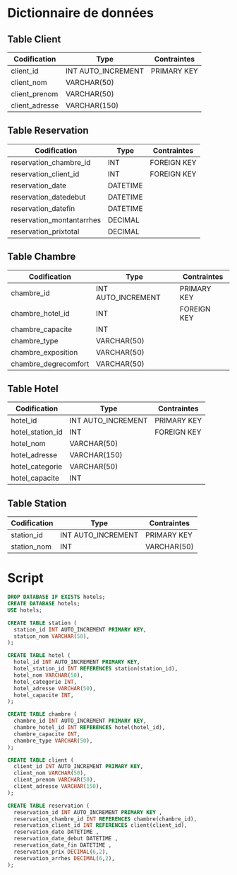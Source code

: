 # Dictionnaire de données

## Table Client
Codification | Type | Contraintes
---------|----------| -----------
 client_id | INT AUTO_INCREMENT | PRIMARY KEY
 client_nom |   VARCHAR(50)
 client_prenom | VARCHAR(50)
 client_adresse | VARCHAR(150)
  

 ## Table Reservation
Codification | Type | Contraintes
---------|----------| -----------
 reservation_chambre_id | INT | FOREIGN KEY
 reservation_client_id | INT | FOREIGN KEY
 reservation_date | DATETIME
 reservation_datedebut | DATETIME
 reservation_datefin | DATETIME
 reservation_montantarrhes | DECIMAL
 reservation_prixtotal | DECIMAL


## Table Chambre
Codification | Type | Contraintes
---------|----------| -----------
 chambre_id | INT AUTO_INCREMENT | PRIMARY KEY
 chambre_hotel_id | INT | FOREIGN KEY
 chambre_capacite | INT
 chambre_type | VARCHAR(50)
 chambre_exposition | VARCHAR(50)
 chambre_degrecomfort | VARCHAR(50)


## Table Hotel
Codification | Type | Contraintes
---------|----------| -----------
 hotel_id | INT AUTO_INCREMENT | PRIMARY KEY
 hotel_station_id| INT | FOREIGN KEY
 hotel_nom | VARCHAR(50)
 hotel_adresse | VARCHAR(150)
 hotel_categorie | VARCHAR(50)
 hotel_capacite | INT


## Table Station
Codification | Type | Contraintes
---------|----------| -----------
 station_id | INT AUTO_INCREMENT | PRIMARY KEY
 station_nom | INT | VARCHAR(50)
  
  
  
# Script
```sql
DROP DATABASE IF EXISTS hotels;
CREATE DATABASE hotels; 
USE hotels;

CREATE TABLE station (
  station_id INT AUTO_INCREMENT PRIMARY KEY,
  station_nom VARCHAR(50),
);

CREATE TABLE hotel (
  hotel_id INT AUTO_INCREMENT PRIMARY KEY,
  hotel_station_id INT REFERENCES station(station_id),
  hotel_nom VARCHAR(50),
  hotel_categorie INT,
  hotel_adresse VARCHAR(50),
  hotel_capacite INT, 
);

CREATE TABLE chambre (
  chambre_id INT AUTO_INCREMENT PRIMARY KEY,
  chambre_hotel_id INT REFERENCES hotel(hotel_id),
  chambre_capacite INT,
  chambre_type VARCHAR(50),
);

CREATE TABLE client (
  client_id INT AUTO_INCREMENT PRIMARY KEY,
  client_nom VARCHAR(50),
  client_prenom VARCHAR(50),
  client_adresse VARCHAR(150),
);

CREATE TABLE reservation (
  reservation_id INT AUTO_INCREMENT PRIMARY KEY ,
  reservation_chambre_id INT REFERENCES chambre(chambre_id),
  reservation_client_id INT REFERENCES client(client_id),
  reservation_date DATETIME ,
  reservation_date_debut DATETIME ,
  reservation_date_fin DATETIME ,
  reservation_prix DECIMAL(6,2),
  reservation_arrhes DECIMAL(6,2),
);
```
